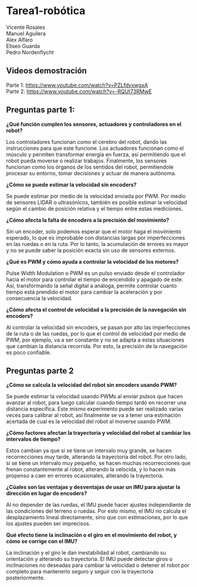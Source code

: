 # Tarea1-robótica

Vicente Rosales<br>
Manuel Aguilera<br>
Alex Alfaro<br>
Eliseo Guarda<br>
Pedro Nordenflycht<br>

## Videos demostración

Parte 1: https://www.youtube.com/watch?v=PZLfdyxwgxA <br>
Parte 2: https://www.youtube.com/watch?v=-RQUt73RMwE

## Preguntas parte 1:

**¿Qué función cumplen los sensores, actuadores y controladores en el robot?**

Los controladores funcionan como el cerebro del robot, dando las instrucciones para que este funcione. Los actuadores funcionan como el músculo y permiten transformar energía en fuerza, así permitiendo que el robot pueda moverse o realizar trabajos. Finalmente, los sensores funcionan como los órganos de los sentidos del robot, permitiendole procesar su entorno, tomar decisiones y actuar de manera autónoma.

**¿Cómo se puede estimar la velocidad sin encoders?**

Se puede estimar por medio de la velocidad enviada por PWM. Por medio de sensores LIDAR o ultrasónicos, también es posible estimar la velocidad según el cambio de posición relativa y el tiempo entre estas mediciones.

**¿Cómo afecta la falta de encoders a la precisión del movimiento?**

Sin un encoder, solo podemos esperar que el motor haga el movimiento esperado, lo que es improbable con distancias largas por imperfecciones en las ruedas o en la ruta. Por lo tanto, la acumulación de errores es mayor y no se puede saber la posición exacta sin uso de sensores externos.

**¿Qué es PWM y cómo ayuda a controlar la velocidad de los motores?**

Pulse Width Modulation o PWM es un pulso enviado desde el controlador hacia el motor para controlar el tiempo de encendido y apagado de este. Así, transformando la señal digital a análoga, permite controlar cuanto tiempo está prendido el motor para cambiar la aceleración y por consecuencia la velocidad.

**¿Cómo afecta el control de velocidad a la precisión de la navegación sin encoders?**

Al controlar la velocidad sin encoders, se pasan por alto las imperfecciones de la ruta o de las ruedas, por lo que el control de velocidad por medio de PWM, por ejemplo, va a ser constante y no se adapta a estas situaciones que cambian la distancia recorrida. Por esto, la precisión de la navegación es poco confiable.


## Preguntas parte 2

**¿Cómo se calcula la velocidad del robot sin encoders usando PWM?**

Se puede estimar la velocidad usando PWMs al enviar pulsos que hacen avanzar al robot, para luego calcular cuando tiempo tardó en recorrer una distancia específica. Este mismo experimento puede ser realizado varias veces para calibrar al robot, así finalmente se va a tener una estimación acertada de cual es la velocidad del robot al moverse usando PWM.

**¿Cómo factores afectan la trayectoria y velocidad del robot al cambiar los intervalos de tiempo?**

Estos cambian ya que si se tiene un intervalo muy grande, se hacen recorrecciones muy tarde, alterando la trayectoria del robot. Por otro lado, si se tiene un intervalo muy pequeño, se hacen muchas recorrecciones que frenan constantemente al robot, alterando la velocida, y lo hacen más propenso a caer en errores ocasionales, alterando la trayectoria.

**¿Cúales son las ventajas y desventajas de usar un IMU para ajustar la dirección en lugar de encoders?**

Al no depender de las ruedas, el IMU puede hacer ajustes independiente de las condiciones del terreno o ruedas. Por esto mismo, el IMU no calcula el desplazamiento lineal directamente, sino que con estimaciones, por lo que los ajustes pueden ser imprecisos.

**Qué efecto tiene la inclinación o el giro en el movimiento del robot, y cómo se corrige con el IMU?**

La inclinación y el giro le dan inestabilidad al robot, cambiando su orientación y alterando su trayectoria. El IMU puede detectar giros o inclinaciones no deseadas para cambiar la velocidad o detener el robot por completo para mantenerlo seguro y seguir con la trayectoria posteriormente.
